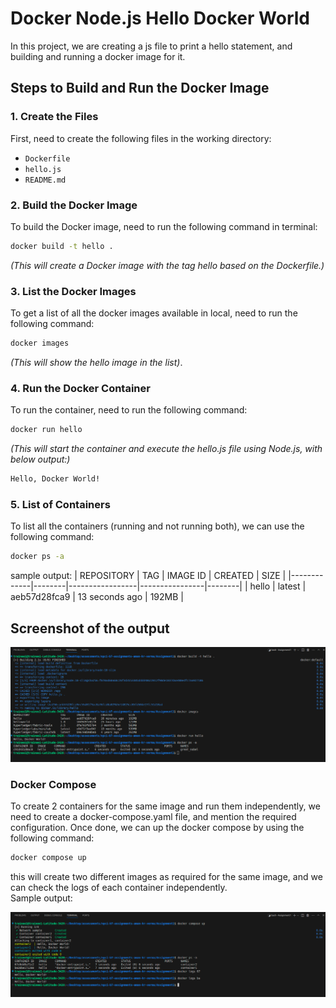# Docker Node.js Hello Docker World

In this project, we are creating a js file to print a hello statement, and building and running a docker image for it.

## Steps to Build and Run the Docker Image

### 1. Create the Files

First, need to create the following files in the working directory:
- `Dockerfile`
- `hello.js`
- `README.md`

### 2. Build the Docker Image

To build the Docker image, need to run the following command in terminal:

```bash
docker build -t hello .
```
*(This will create a Docker image with the tag hello based on the Dockerfile.)*

### 3. List the Docker Images
To get a list of all the docker images available in local, need to run the following command:

```bash
docker images
```
*(This will show the hello image in the list)*.

### 4. Run the Docker Container
To run the container, need to run the following command:

```bash
docker run hello
```
*(This will start the container and execute the hello.js file using Node.js, with below output:)*

```bash
Hello, Docker World!
```

### 5. List of Containers
To list all the containers (running and not running both), we can use the following command:

```bash
docker ps -a
```

sample output:
| REPOSITORY  | TAG    | IMAGE ID        | CREATED        | SIZE   |
|-------------|--------|-----------------|----------------|--------|
| hello       | latest | aeb57d28fca9    | 13 seconds ago | 192MB  |

## Screenshot of the output

![alt text](docker-hello-ss.png)

### Docker Compose 
To create 2 containers for the same image and run them independently, we need to create a docker-compose.yaml file, and mention the required configuration.
Once done, we can up the docker compose by using the following command:

```bash
docker compose up 
```

this will create two different images as required for the same image, and we can check the logs of each container independently.<br>
Sample output: 

![alt text](docker-compose-hello.png)
